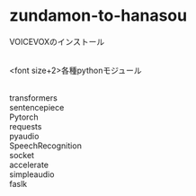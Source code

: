 # zundamon-to-hanasou
VOICEVOXのインストール

<br><font size+2>各種pythonモジュール

<br>transformers
<br>sentencepiece
<br>Pytorch
<br>requests
<br>pyaudio
<br>SpeechRecognition
<br>socket
<br>accelerate
<br>simpleaudio
<br>faslk
